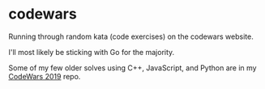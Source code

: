 # codewars
Running through random kata (code exercises) on the codewars website.

I'll most likely be sticking with Go for the majority.

Some of my few older solves using C++, JavaScript, and Python are in my [CodeWars 2019](https://github.com/godprobe/CodeWars_2019) repo.
